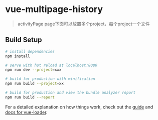 # vue-multipage-history

> activityPage
page下面可以放置多个project，每个project一个文件


## Build Setup

``` bash
# install dependencies
npm install

# serve with hot reload at localhost:8080
npm run dev --project=xxx

# build for production with minification
npm run build --project=xx

# build for production and view the bundle analyzer report
npm run build --report
```

For a detailed explanation on how things work, check out the [guide](http://vuejs-templates.github.io/webpack/) and [docs for vue-loader](http://vuejs.github.io/vue-loader).

